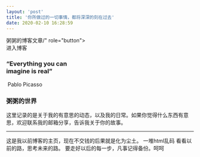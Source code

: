 ```yaml
---
layout: 'post'
title: '你所做过的一切事情，都将深深的刻在过去'
date: 2020-02-10 16:28:59
---
```


粥粥的博客文章/" role="button"><br />
						进入博客<br />
					</a></p>
<h3>“Everything you can<br />
imagine is real” </h3>
<p>&nbsp;Pablo Picasso</p>
<h3>粥粥的世界</h3>
<p>这里记录的是关于我的有意思的动态，以及我的日常。如果你觉得什么东西有意思，欢迎联系我的邮箱分享，告诉我关于你的故事。

----
这是我以前博客的主页，现在不交钱的后果就是化为尘土。
一堆html乱码
看看以前的路，思考未来的路。
要走好以后的每一步，凡事记得备份。呵呵
